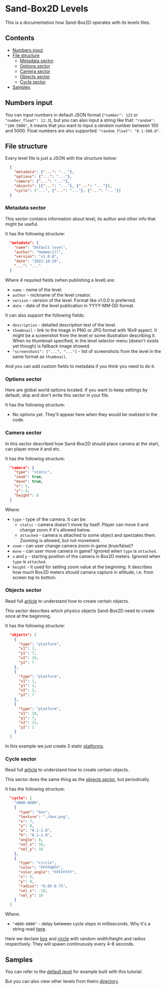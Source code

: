 # Sand-Box2D Levels
This is a documentation how Sand-Box2D operates with its levels files.

## Contents
- [Numbers input](#numbers-input)
- [File structure](#file-structure)
  * [Metadata sector](#metadata-sector)
  * [Options sector](#options-sector)
  * [Camera sector](#camera-sector)
  * [Objects sector](#objects-sector)
  * [Cycle sector](#cycle-sector)
- [Samples](#samples)

## Numbers input
You can input numbers in default JSON format (`"number": 123` or `"number_float": 12.3`), 
but you can also input a string like that: `"random": "100-5000"`,
it means that you want to input a *random* number between 100 and 5000.
Float numbers are also supported: `"random_float": "0.1-500.0"`.

## File structure
Every level file is just a JSON with the structure below:
```json
  {
    "metadata": {"...": "..."},
    "options": {"...": "..."},
    "camera": {"...": "..."},
    "objects": [{"...": "..."}, {"...": "..."}],
    "cycle": ["...", {"...": "..."}, {"...": "..."}]
  }
```

### Metadata sector
This sector contains information about level, its author and other info that might be useful.

It has the following structure:
```json
  "metadata": {
    "name": "Default level",
    "author": "Hammerill",
    "version": "v1.0.0",
    "date": "2022-10-29",
    "...": "..."
  }
```
Where 4 required fields (when publishing a level) are:
- `name` - name of the level.
- `author` - nickname of the level creator.
- `version` - version of the level. Format like v1.0.0 is preferred.
- `date` - date of the level publication in YYYY-MM-DD format.

It can also support the following fields:
- `description` - detailed description text of the level.
- `thumbnail` - link to the image in PNG or JPG format with 16x9 aspect. 
It might be a screenshot from the level or some illustration describing it. 
When no thumbnail specified, in the level selector menu (doesn't exists yet though) is fallback image showed.
- `"screenshots": ["...", "..."]` - list of screenshots from the level in the same format as `thumbnail`.

And you can add custom fields to metadata if you think you need to do it.

### Options sector
Here are global world options located. If you want to keep settings by default, skip and don't write this sector in your file.

It has the following structure:
- No options yet. They'll appear here when they would be realized in the code.

### Camera sector
In this sector described how Sand-Box2D should place camera at the start, can player move it and etc.

It has the following structure:
```json
  "camera": {
    "type": "static",
    "zoom": true,
    "move": true,
    "x": 5,
    "y": 4,
    "height": 8
  }
```
Where:
- `type` - type of the camera. It can be:
  * `static` - camera doesn't move by itself. Player can move it and change zoom if it's allowed below.
  * `attached` - camera is attached to some object and spectates them. Zooming is allowed, but not movement.
- `zoom` - can user change camera zoom in game (true/false)?
- `move` - can user move camera in game? Ignored when `type` is `attached`.
- `x` and `y` - starting position of the camera in Box2D meters. Ignored when `type` is `attached`.
- `height` - it used for setting zoom value at the beginning.
It describes how much Box2D meters should camera capture in altitude, i.e. from screen top to bottom.

### Objects sector
Read full [article](./README-objects.md) to understand how to create certain objects.

This sector describes which physics objects Sand-Box2D need to create once at the beginning.

It has the following structure:
```json
  "objects": [
    {
      "type": "platform",
      "x1": 2,
      "y1": 7,
      "x2": 10,
      "y2": 7
    },
    {
      "type": "platform",
      "x1": 1,
      "y1": 1,
      "x2": 2,
      "y2": 7
    },
    {
      "type": "platform",
      "x1": 10,
      "y1": 7,
      "x2": 11,
      "y2": 1
    }
  ]
```
In this example we just create 3 static [platforms](./README-objects.md/#platform).

### Cycle sector
Read full [article](./README-objects.md) to understand how to create certain objects.

This sector does the same thing as the [objects sector](#objects-sector), but periodically.

It has the following structure:
```json
  "cycle": [
    "4000-8000",
    {
      "type": "box",
      "texture": "./box.png",
      "x": 7,
      "y": 0,
      "w": "0.1-2.0",
      "h": "0.1-2.0",
      "angle": 0,
      "vel_x": 10,
      "vel_y": 10
    },
    {
      "type": "circle",
      "color": "FFFF80FF",
      "color_angle": "FFFFFFFF",
      "x": 5,
      "y": 0,
      "radius": "0.05-0.75",
      "vel_x": -10,
      "vel_y": 10
    }
  ]
```
Where:
- `"4000-8000"` - delay between cycle steps in milliseconds. Why it's a string read [here](#numbers-input).

Here we declare [box](./README-objects.md/#box) and [circle](./README-objects.md/#circle)
with random width/height and radius respectively.
They will spawn continuously every 4-8 seconds.

## Samples
You can refer to the [default level](../levels/default_level/) for example built with this tutorial.

But you can also view other levels from theirs [directory](../levels/).
